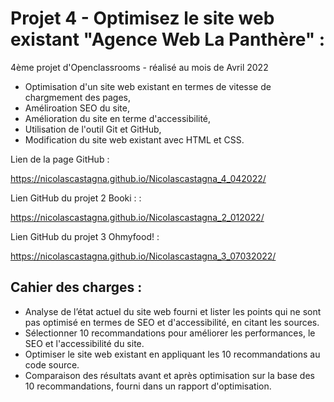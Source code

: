 # Projet 4 - Optimisez le site web existant "Agence Web La Panthère" :

4ème projet d'Openclassrooms - réalisé au mois de Avril 2022

- Optimisation d'un site web existant en termes de vitesse de chargmement des pages,  
- Améliroation SEO du site,
- Amélioration du site en terme d'accessibilité,
- Utilisation de l'outil Git et GitHub,
- Modification du site web existant avec HTML et CSS.


Lien de la page GitHub :

https://nicolascastagna.github.io/Nicolascastagna_4_042022/

Lien GitHub du projet 2 Booki : : 

https://nicolascastagna.github.io/Nicolascastagna_2_012022/

Lien GitHub du projet 3 Ohmyfood! :

https://nicolascastagna.github.io/Nicolascastagna_3_07032022/

## Cahier des charges :

- Analyse de l’état actuel du site web fourni et lister les points qui ne sont pas optimisé en termes de SEO et d'accessibilité, en citant les sources.
- Sélectionner 10 recommandations pour améliorer les performances, le SEO et l'accessibilité du site.
- Optimiser le site web existant en appliquant les 10 recommandations au code source.
- Comparaison des résultats avant et après optimisation sur la base des 10 recommandations, fourni dans un rapport d'optimisation.

